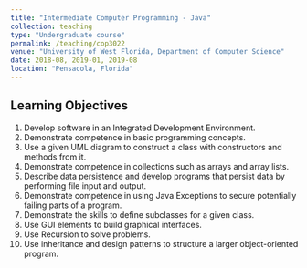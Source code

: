 ```yaml
---
title: "Intermediate Computer Programming - Java"
collection: teaching
type: "Undergraduate course"
permalink: /teaching/cop3022
venue: "University of West Florida, Department of Computer Science"
date: 2018-08, 2019-01, 2019-08
location: "Pensacola, Florida"
---
```


## Learning Objectives
1. Develop software in an Integrated Development Environment.
1. Demonstrate competence in basic programming concepts.
1. Use a given UML diagram to construct a class with constructors and methods from it.
1. Demonstrate competence in collections such as arrays and array lists.
1. Describe data persistence and develop programs that persist data by performing file input and output.
1. Demonstrate competence in using Java Exceptions to secure potentially failing parts of a program.
1. Demonstrate the skills to define subclasses for a given class.
1. Use GUI elements to build graphical interfaces.
1. Use Recursion to solve problems.
1. Use inheritance and design patterns to structure a larger object-oriented program.